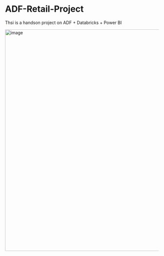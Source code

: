 # ADF-Retail-Project
Thsi is  a handson project on ADF + Databricks + Power BI


<img width="1290" height="724" alt="image" src="https://github.com/user-attachments/assets/2e9fb12f-9e12-444e-bb97-b88c62c3fbf0" />
